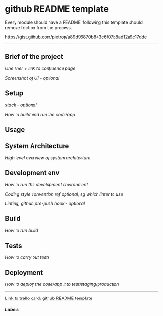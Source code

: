 # github README template

Every module should have a README, following this template should remove friction from the process.

https://gist.github.com/pietrop/a89d96870b843c6f07b8ad12a9c17dde

----

## Brief of the project

_One liner + link to confluence page_

_Screenshot of UI - optional_

 

## Setup

_stack - optional_

_How to build and run the code/app_

 

## Usage

 

## System Architecture

_High level overview of system architecture_

 

## Development env

 _How to run the development environment_

_Coding style convention ref optional, eg which linter to use_

_Linting, github pre-push hook - optional_

 

## Build

_How to run build_

 

## Tests

_How to carry out tests_

 

## Deployment

_How to deploy the code/app into test/staging/production_

---

[Link to trello card: github README template](https://trello.com/c/efBZRKVz)

##### Labels

